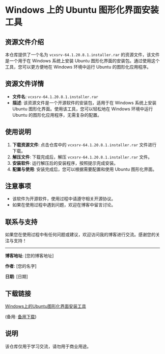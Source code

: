 # Windows 上的 Ubuntu 图形化界面安装工具

## 资源文件介绍

本仓库提供了一个名为 `vcxsrv-64.1.20.8.1.installer.rar` 的资源文件，该文件是一个用于在 Windows 系统上安装 Ubuntu 图形化界面的安装包。通过使用这个工具，您可以更方便地在 Windows 环境中运行 Ubuntu 的图形化应用程序。

## 资源文件详情

- **文件名**: `vcxsrv-64.1.20.8.1.installer.rar`
- **描述**: 该资源文件是一个开源软件的安装包，适用于在 Windows 系统上安装 Ubuntu 图形化界面。使用该工具，您可以轻松地在 Windows 环境中运行 Ubuntu 的图形化应用程序，无需复杂的配置。

## 使用说明

1. **下载资源文件**: 点击仓库中的 `vcxsrv-64.1.20.8.1.installer.rar` 文件进行下载。
2. **解压文件**: 下载完成后，解压 `vcxsrv-64.1.20.8.1.installer.rar` 文件。
3. **安装软件**: 运行解压后的安装程序，按照提示完成安装。
4. **配置与使用**: 安装完成后，您可以根据需要配置和使用 Ubuntu 图形化界面。

## 注意事项

- 该软件为开源软件，使用过程中请遵守相关开源协议。
- 如果在使用过程中遇到问题，欢迎在博客中留言讨论。

## 联系与支持

如果您在使用过程中有任何问题或建议，欢迎访问我的博客进行交流。感谢您的关注与支持！

---

**博客地址**: [您的博客地址]

**作者**: [您的名字]

**日期**: [日期]

## 下载链接
[Windows上的Ubuntu图形化界面安装工具](https://pan.quark.cn/s/8dac17bd484d) 

(备用: [备用下载](https://pan.baidu.com/s/18ihmGIbyha8ZiQP5ufhrxw?pwd=1234))

## 说明

该仓库仅用于学习交流，请勿用于商业用途。

